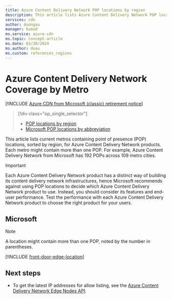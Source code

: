 ```yaml
---
title: Azure Content Delivery Network POP locations by region
description: This article lists Azure Content Delivery Network POP locations, sorted by region, for Azure Content Delivery Network products.
services: cdn
author: duongau
manager: kumud
ms.service: azure-cdn
ms.topic: concept-article
ms.date: 03/20/2024
ms.author: duau
ms.custom: references_regions
---
```


# Azure Content Delivery Network Coverage by Metro

[!INCLUDE [Azure CDN from Microsoft (classic) retirement notice](../../includes/cdn-classic-retirement.md)]

> [!div class="op_single_selector"]
> - [POP locations by region](cdn-pop-locations.md)
> - [Microsoft POP locations by abbreviation](microsoft-pop-abbreviations.md)
>

This article lists current metros containing point of presence (POP) locations, sorted by region, for Azure Content Delivery Network products. Each metro might contain more than one POP. For example, Azure Content Delivery Network from Microsoft has 192 POPs across 109 metro cities.

> [!IMPORTANT]
> Each Azure Content Delivery Network product has a distinct way of building its content delivery network infrastructures, hence Microsoft recommends against using POP locations to decide which Azure Content Delivery Network product to use. Instead, you should consider its features and end-user performance. Test the performance with each Azure Content Delivery Network product to choose the right product for your users.
>

## Microsoft

> [!NOTE]
> A location might contain more than one POP, noted by the number in parentheses.

[!INCLUDE [front-door-edge-location](../../includes/front-door-edge-locations.md)]

## Next steps

- To get the latest IP addresses for allow listing, see the [Azure Content Delivery Network Edge Nodes API](/rest/api/cdn/edge-nodes/list).

